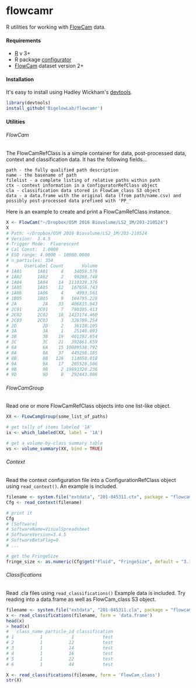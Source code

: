 # flowcamr
R utilities for working with [FlowCam](http://www.fluidimaging.com/) data.

#### Requirements

 + [R](https://www.r-project.org/) v 3+ 
 + R package [configurator](https://github.com/BigelowLab/configurator)
 + [FlowCam](http://www.fluidimaging.com/) dataset version 2+
 
#### Installation

It's easy to install using Hadley Wickham's [devtools](http://cran.r-project.org/web/packages/devtools/index.html).

```r
library(devtools)
install_github('BigelowLab/flowcamr')
```

#### Utilities

###### FlowCam

The FlowCamRefClass is a simple container for data, post-processed data, context and classification data.  It has the following fields...

    path - the fully qualified path description
    name - the basename of path
    filelist - a complete listing of relative paths within path
    ctx - context information in a ConfiguratorRefClass object
    cla - classification data stored in FlowCam_class S3 object
    data - a data.frame with the original data (from path/name.csv) and possibly post-processed data prefixed with 'PP_'


Here is an example to create and print a FlowCamRefClass instance.

```R
X <- FlowCam("~/Dropbox/OSM 2016 Biovolume/LS2_1M/203-210524")
X
# Path: ~/Dropbox/OSM 2016 Biovolume/LS2_1M/203-210524 
# Version:  3.4.5 
# Trigger Mode:  Fluorescent 
# Cal Const:  1.0000 
# ESD range: 4.0000 - 10000.0000 
# n_particles: 354 
#      UserLabel Count       Volume
# 1A01      1A01     4    34059.576
# 1A02      1A02     2    99288.748
# 1A04      1A04    14  1110339.376
# 1A05      1A05    12   187656.743
# 1A06      1A06     4     4993.561
# 1B05      1B05     9   164795.228
# 2A          2A    33   406815.043
# 2C01      2C01     7   780305.413
# 2C02      2C02    18  1423174.460
# 2C03      2C03     3   326789.254
# 2D          2D     2    36118.105
# 3A          3A     1    25146.093
# 3B          3B    19   401392.654
# 3C          3C    21   392861.659
# 6A          6A    15 10089538.792
# 8A          8A    37   445256.185
# 8B          8B   126   114050.018
# 9A          9A    17   205528.506
# 9B          9B     2 19893320.236
# 9D          9D     8   292443.006
```

###### FlowCamGroup

Read one or more FlowCamRefClass objects into one list-like object.

```R
XX <- FLowCamgGroup(some_list_of_paths)

# get tally of items labeled '1A'
ix <- which_labeled(XX, label = '1A')

# get a volume-by-class summary table
vs <- volume_summary(XX, bind = TRUE)

```

###### Context

Read the context configuration file into a ConfigurationRefClass object using `read_context()`. An example is included.

```R
filename <- system.file("extdata", "201-045311.ctx", package = "flowcamr")
Cfg <- read_context(filename)

# print it
Cfg
# [Software]
# SoftwareName=VisualSpreadsheet
# SoftwareVersion=3.4.5
# SoftwareBetaFlag=0
# ...

# get the FringeSize
fringe_size <- as.numeric(Cfg$get("Fluid", "FringeSize", default = "3.14"))
```

###### Classifications


Read .cla files using `read_classifications()` Example data is included.  Try reading into a data.frame as well as FlowCam_class S3 object.
```R
filename <- system.file("extdata", "201-045311.cla", package = "flowcamr")
x <- read_classifications(filename, form = 'data.frame')
head(x)
> head(x)
#   class_name particle_id classification
# 1          1           1           test
# 2          1          12           test
# 3          1          14           test
# 4          1          16           test
# 5          1          22           test
# 6          1          44           test

X <- read_classifications(filename, form = 'FlowCam_class')
str(X)
```
